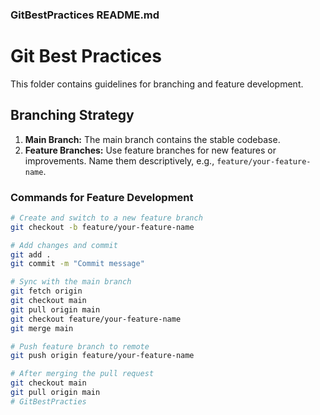 
### GitBestPractices README.md

# Git Best Practices

This folder contains guidelines for branching and feature development.

## Branching Strategy

1. **Main Branch:** The main branch contains the stable codebase.
2. **Feature Branches:** Use feature branches for new features or improvements. Name them descriptively, e.g., `feature/your-feature-name`.

### Commands for Feature Development

```bash
# Create and switch to a new feature branch
git checkout -b feature/your-feature-name

# Add changes and commit
git add .
git commit -m "Commit message"

# Sync with the main branch
git fetch origin
git checkout main
git pull origin main
git checkout feature/your-feature-name
git merge main

# Push feature branch to remote
git push origin feature/your-feature-name

# After merging the pull request
git checkout main
git pull origin main
# GitBestPracties

